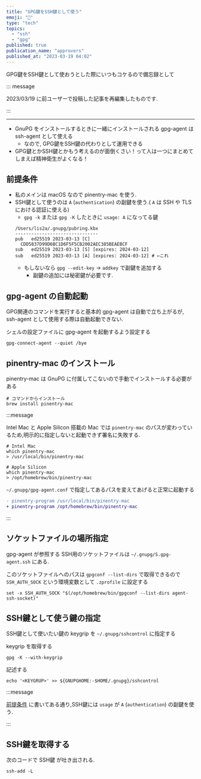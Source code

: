 ```yaml
---
title: "GPG鍵をSSH鍵として使う"
emoji: "🔑"
type: "tech"
topics:
  - "ssh"
  - "gpg"
published: true
publication_name: "approvers"
published_at: "2023-03-19 04:02"
---
```


GPG鍵をSSH鍵として使おうとした際にいつもコケるので備忘録として

::: message

2023/03/19 に前ユーザーで投稿した記事を再編集したものです.

:::

----

- GnuPG をインストールするときに一緒にインストールされる gpg-agent は ssh-agent として使える
  - なので, GPG鍵をSSH鍵の代わりとして運用できる
- GPG鍵とかSSH鍵とかもう考えるのが面倒くさい！って人は一つにまとめてしまえば精神衛生がよくなる！

## 前提条件

- 私のメインは macOS なので pinentry-mac を使う.
- SSH鍵として使うのは `A` (`authentication`) の副鍵を使う.( `A` は SSH や TLS における認証に使える)
  - `gpg -k` または `gpg -K` したときに `usage: A` になってる鍵
  ```shell
  /Users/lis2a/.gnupg/pubring.kbx
  -------------------------------
  pub   ed25519 2023-03-13 [C]
    CDD5837D99D6BC1D6F5F5CB2002AEC385BEAEBCF
  sub   ed25519 2023-03-13 [S] [expires: 2024-03-12]
  sub   ed25519 2023-03-13 [A] [expires: 2024-03-12] # ←これ
  ```
  - もしないなら `gpg --edit-key` -> `addkey` で副鍵を追加する
    - 副鍵の追加には秘密鍵が必要です.

## gpg-agent の自動起動

GPG関連のコマンドを実行すると基本的 gpg-agent は自動で立ち上がるが, ssh-agent として使用する際は自動起動できない.

シェルの設定ファイルに gpg-agent を起動するよう設定する

```sh:.zshrc
gpg-connect-agent --quiet /bye
```

## pinentry-mac のインストール

pinentry-mac は GnuPG に付属してこないので手動でインストールする必要がある

```shell:shell
# コマンドからインストール
brew install pinentry-mac
```

:::message

Intel Mac と Apple Silicon 搭載の Mac では `pinentry-mac` のパスが変わっているため,明示的に指定しないと起動できず署名に失敗する.

```shell:shell
# Intel Mac
which pinentry-mac
> /usr/local/bin/pinentry-mac

# Apple Silicon
which pinentry-mac
> /opt/homebrew/bin/pinentry-mac
```

`~/.gnupg/gpg-agent.conf` で指定してあるパスを変えてあげると正常に起動する

```diff conf:gpg-agent.conf
- pinentry-program /usr/local/bin/pinentry-mac
+ pinentry-program /opt/homebrew/bin/pinentry-mac
```

:::

## ソケットファイルの場所指定

gpg-agent が参照する SSH用のソケットファイルは `~/.gnupg/S.gpg-agent.ssh` にある.

このソケットファイルへのパスは `gpgconf --list-dirs` で取得できるので `SSH_AUTH_SOCK` という環境変数として `.zprofile` に設定する

```sh:config.fish
set -x SSH_AUTH_SOCK "$(/opt/homebrew/bin/gpgconf --list-dirs agent-ssh-socket)"
```

## SSH鍵として使う鍵の指定

SSH鍵として使いたい鍵の keygrip を `~/.gnupg/sshcontrol` に指定する

keygrip を取得する

```shell:shell
gpg -K --with-keygrip
```

記述する

```shell:shell
echo '<KEYGRUP>' >> ${GNUPGHOME:-$HOME/.gnupg}/sshcontrol
```

:::message

[前提条件](#前提条件) に書いてある通り,SSH鍵には `usage` が `A` (`authentication`) の副鍵を使う.

:::

## SSH鍵を取得する

次のコードで SSH鍵 が吐き出される.

```shell:shell
ssh-add -L
```
